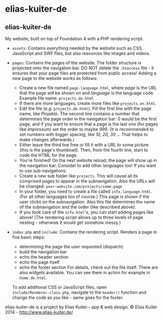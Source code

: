 # elias-kuiter-de
## elias-kuiter-de

My website, built on top of Foundation 4 with a PHP rendering script.

- `assets`:
  Contains everything needed by the website such as CSS, JavaScript and SWF files,
  but also resources like images and videos.

- `pages`:
  Contains the pages of the website. The folder structure is projected onto the navigation bar.
  DO NOT delete the `.htaccess` file - it ensures that your page files are protected from public access!
  Adding a new page to the website works as follows:
  - Create a new file named `page.language.html`, where *page* is the URL that the page will be shown on and *language* is the language code. Example file name: `projects.de.html`
  - If there are more languages, create more files like `projects.en.html`.
  - Edit the file (e.g. `projects.de.html`). Fill the first line with the page name, like *Projekte*.
    The second line contains a number that determines the page order in the navigation bar: *0* would be the first page, and if you want to ensure that a page is the last one (for pages like *Impressum*) set the order to maybe *999*. (It is recommended to set numbers with bigger spacing, like *10, 20, 30 ...* That helps to make changes afterwards.)
  - Either leave the third line free or fill it with a URL to some picture (this is the page's thumbnail). Then, from the fourth line, start to code the HTML for the page.
  - You're finished! On the next website reload, the page will show up in the navigation bar. Consider to add other languages too! If you want to use sub-navigations:
  - Create a new sub folder like `projects`. This will cause all its comprised pages to appear in the subnavigation. Also the URLs will be changed: `your-website.com/projects/some-page`
  - In your folder, you need to create a file called `info.language.html`. (For all other languages too of course.) This page is shown if the user clicks on the subnavigation. Also this file determines the name of the subnavigation and the order (like described above).
  - If you took care of the `info.html`'s, you can start adding pages like above! (The rendering script allows up to three levels of page nesting - otherwise it would get somehow messy.)

- `index.php` and `include`:
  Contains the rendering script. Renders a page in five basic steps:
  - determining the page the user requested (dispatch)
  - build the navigation bar
  - echo the header section
  - echo the page itself
  - echo the footer section
  For details, check out the file itself.
  There are also widgets available. You can see them in action for example in `home.de.html`.

  To add additional CSS or JavaScript files, open `include/Renderer.class.php`, navigate to the `header()` function and change the code as you like - same goes for the footer.

elias-kuiter-de is a project by Elias Kuiter - app & web design.
© Elias Kuiter 2014 - http://www.elias-kuiter.de/